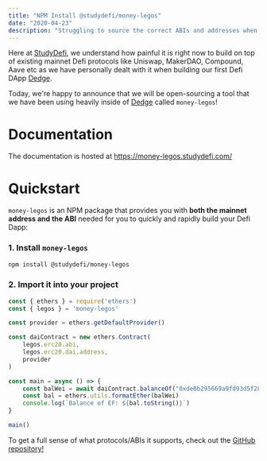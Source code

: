 ```yaml
---
title: "NPM Install @studydefi/money-legos"
date: "2020-04-23"
description: "Struggling to source the correct ABIs and addresses when developing your DeFI DApp? Look no further!"
---
```


Here at [StudyDefi](https://studydefi.com), we understand how painful it is right now to build on top of existing mainnet Defi protocols like Uniswap, MakerDAO, Compound, Aave etc as we have personally dealt with it when building our first Defi DApp [Dedge](https://dedge.exchange).

Today, we're happy to announce that we will be open-sourcing a tool that we have been using heavily inside of [Dedge](https://dedge.exchange) called `money-legos`!


# Documentation

The documentation is hosted at https://money-legos.studydefi.com/

# Quickstart

`money-legos` is an NPM package that provides you with __both the mainnet address and the ABI__ needed for you to quickly and rapidly build your Defi Dapp:

### 1. Install `money-legos`
```bash
npm install @studydefi/money-legos
```

### 2. Import it into your project
```javascript
const { ethers } = require('ethers')
const { legos } = 'money-legos'

const provider = ethers.getDefaultProvider()

const daiContract = new ethers.Contract(
    legos.erc20.abi,
    legos.erc20.dai.address,
    provider
)

const main = async () => {
    const balWei = await daiContract.balanceOf("0xde0b295669a9fd93d5f28d9ec85e40f4cb697bae")
    const bal = ethers.utils.formatEther(balWei)
    console.log(`Balance of EF: ${bal.toString()}`)
}

main()
```

To get a full sense of what protocols/ABIs it supports, check out the [GitHub repository!](http://github.com/studydefi/money-legos)
